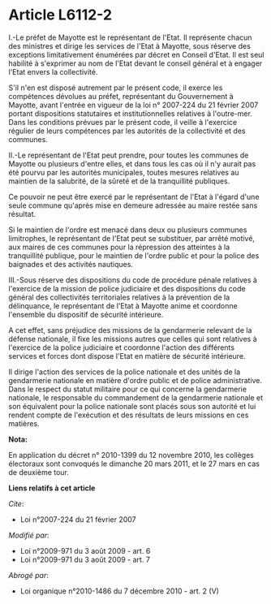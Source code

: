 # Article L6112-2

I.-Le préfet de Mayotte est le représentant de l'Etat. Il représente chacun des ministres et dirige les services de l'Etat à
Mayotte, sous réserve des exceptions limitativement énumérées par décret en Conseil d'Etat. Il est seul habilité à s'exprimer
au nom de l'Etat devant le conseil général et à engager l'Etat envers la collectivité. 

S'il n'en est disposé autrement par le présent code, il exerce les compétences dévolues au préfet, représentant du
Gouvernement à Mayotte, avant l'entrée en vigueur de la loi n° 2007-224 du 21 février 2007 portant dispositions statutaires
et institutionnelles relatives à l'outre-mer. Dans les conditions prévues par le présent code, il veille à l'exercice
régulier de leurs compétences par les autorités de la collectivité et des communes. 

II.-Le représentant de l'Etat peut prendre, pour toutes les communes de Mayotte ou plusieurs d'entre elles, et dans tous les
cas où il n'y aurait pas été pourvu par les autorités municipales, toutes mesures relatives au maintien de la salubrité, de
la sûreté et de la tranquillité publiques. 

Ce pouvoir ne peut être exercé par le représentant de l'Etat à l'égard d'une seule commune qu'après mise en demeure adressée
au maire restée sans résultat. 

Si le maintien de l'ordre est menacé dans deux ou plusieurs communes limitrophes, le représentant de l'Etat peut se
substituer, par arrêté motivé, aux maires de ces communes pour la répression des atteintes à la tranquillité publique, pour
le maintien de l'ordre public et pour la police des baignades et des activités nautiques. 

III.-Sous réserve des dispositions du code de procédure pénale relatives à l'exercice de la mission de police judiciaire et
des dispositions du code général des collectivités territoriales relatives à la prévention de la délinquance, le représentant
de l'Etat à Mayotte anime et coordonne l'ensemble du dispositif de sécurité intérieure. 

A cet effet, sans préjudice des missions de la gendarmerie relevant de la défense nationale, il fixe les missions autres que
celles qui sont relatives à l'exercice de la police judiciaire et coordonne l'action des différents services et forces dont
dispose l'Etat en matière de sécurité intérieure. 

Il dirige l'action des services de la police nationale et des unités de la gendarmerie nationale en matière d'ordre public et
de police administrative. Dans le respect du statut militaire pour ce qui concerne la gendarmerie nationale, le responsable
du commandement de la gendarmerie nationale et son équivalent pour la police nationale sont placés sous son autorité et lui
rendent compte de l'exécution et des résultats de leurs missions en ces matières.

**Nota:**

En application du décret n° 2010-1399 du 12 novembre 2010, les collèges électoraux sont convoqués le dimanche 20 mars 2011,
et le 27 mars en cas de deuxième tour.

**Liens relatifs à cet article**

_Cite_:

  - Loi n°2007-224 du 21 février 2007

_Modifié par_:

  - Loi n°2009-971 du 3 août 2009 - art. 6
  - Loi n°2009-971 du 3 août 2009 - art. 7

_Abrogé par_:

  - Loi organique n°2010-1486 du 7 décembre 2010 - art. 2 (V)
